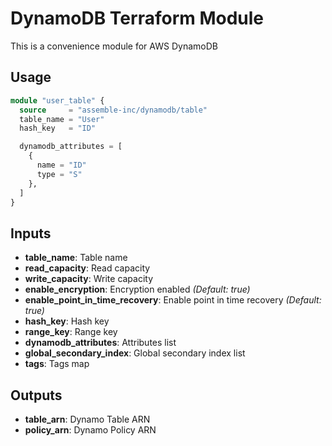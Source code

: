 # DynamoDB Terraform Module

This is a convenience module for AWS DynamoDB

## Usage

```tf
module "user_table" {
  source     = "assemble-inc/dynamodb/table"
  table_name = "User"
  hash_key   = "ID"

  dynamodb_attributes = [
    {
      name = "ID"
      type = "S"
    },
  ]
}
```

## Inputs

- **table_name**: Table name
- **read_capacity**: Read capacity
- **write_capacity**: Write capacity
- **enable_encryption**: Encryption enabled _(Default: true)_
- **enable_point_in_time_recovery**: Enable point in time recovery _(Default: true)_
- **hash_key**: Hash key
- **range_key**: Range key
- **dynamodb_attributes**: Attributes list
- **global_secondary_index**: Global secondary index list
- **tags**: Tags map

## Outputs

- **table_arn**: Dynamo Table ARN
- **policy_arn**: Dynamo Policy ARN
